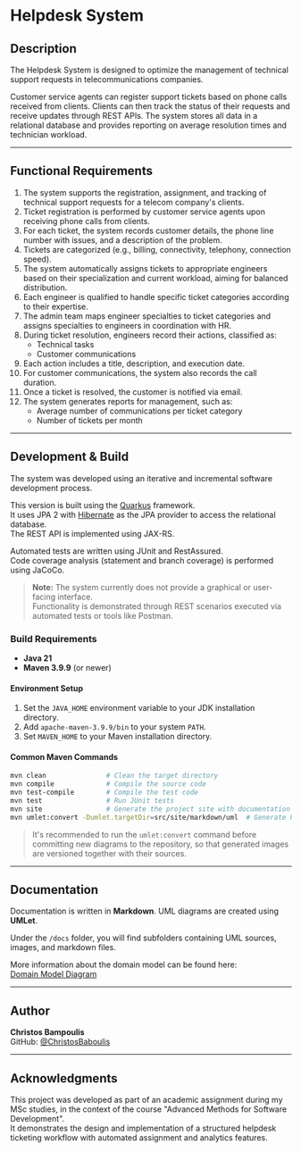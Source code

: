 # Helpdesk System

## Description

The Helpdesk System is designed to optimize the management of technical support requests in telecommunications companies.

Customer service agents can register support tickets based on phone calls received from clients. Clients can then track the status of their requests and receive updates through REST APIs. The system stores all data in a relational database and provides reporting on average resolution times and technician workload.

---

## Functional Requirements

1. The system supports the registration, assignment, and tracking of technical support requests for a telecom company's clients.
2. Ticket registration is performed by customer service agents upon receiving phone calls from clients.
3. For each ticket, the system records customer details, the phone line number with issues, and a description of the problem.
4. Tickets are categorized (e.g., billing, connectivity, telephony, connection speed).
5. The system automatically assigns tickets to appropriate engineers based on their specialization and current workload, aiming for balanced distribution.
6. Each engineer is qualified to handle specific ticket categories according to their expertise.
7. The admin team maps engineer specialties to ticket categories and assigns specialties to engineers in coordination with HR.
8. During ticket resolution, engineers record their actions, classified as:
   - Technical tasks
   - Customer communications
9. Each action includes a title, description, and execution date.
10. For customer communications, the system also records the call duration.
11. Once a ticket is resolved, the customer is notified via email.
12. The system generates reports for management, such as:
    - Average number of communications per ticket category
    - Number of tickets per month

---

## Development & Build

The system was developed using an iterative and incremental software development process.

This version is built using the [Quarkus](https://quarkus.io/) framework.  
It uses JPA 2 with [Hibernate](https://hibernate.org/orm/) as the JPA provider to access the relational database.  
The REST API is implemented using JAX-RS.

Automated tests are written using JUnit and RestAssured.  
Code coverage analysis (statement and branch coverage) is performed using JaCoCo.

> **Note:** The system currently does not provide a graphical or user-facing interface.  
Functionality is demonstrated through REST scenarios executed via automated tests or tools like Postman.

### Build Requirements

- **Java 21**
- **Maven 3.9.9** (or newer)

#### Environment Setup

1. Set the `JAVA_HOME` environment variable to your JDK installation directory.
2. Add `apache-maven-3.9.9/bin` to your system `PATH`.
3. Set `MAVEN_HOME` to your Maven installation directory.

#### Common Maven Commands

```bash
mvn clean               # Clean the target directory
mvn compile             # Compile the source code
mvn test-compile        # Compile the test code
mvn test                # Run JUnit tests
mvn site                # Generate the project site with documentation
mvn umlet:convert -Dumlet.targetDir=src/site/markdown/uml  # Generate PNG diagrams from UML sources
```

> It's recommended to run the `umlet:convert` command before committing new diagrams to the repository, so that generated images are versioned together with their sources.

---

## Documentation

Documentation is written in **Markdown**. UML diagrams are created using **UMLet**.

Under the `/docs` folder, you will find subfolders containing UML sources, images, and markdown files.

More information about the domain model can be found here:  
[Domain Model Diagram](docs/MD_Files/Domain_Model.md)

---

## Author

**Christos Bampoulis**  
GitHub: [@ChristosBaboulis](https://github.com/ChristosBaboulis)

---

## Acknowledgments

This project was developed as part of an academic assignment during my MSc studies, in the context of the course "Advanced Methods for Software Development".  
It demonstrates the design and implementation of a structured helpdesk ticketing workflow with automated assignment and analytics features.
